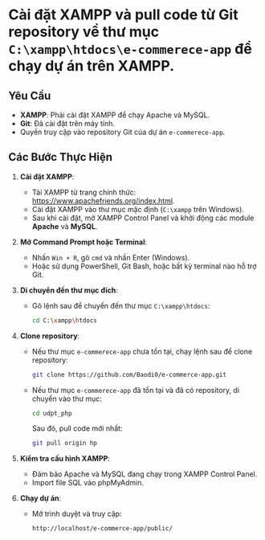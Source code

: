 # Cài đặt XAMPP và pull code từ Git repository về thư mục `C:\xampp\htdocs\e-commerece-app` để chạy dự án trên XAMPP.

## Yêu Cầu

- **XAMPP**: Phải cài đặt XAMPP để chạy Apache và MySQL.
- **Git**: Đã cài đặt trên máy tính.
- Quyền truy cập vào repository Git của dự án `e-commerece-app`.

## Các Bước Thực Hiện

1. **Cài đặt XAMPP**:

   - Tải XAMPP từ trang chính thức: https://www.apachefriends.org/index.html.
   - Cài đặt XAMPP vào thư mục mặc định (`C:\xampp` trên Windows).
   - Sau khi cài đặt, mở XAMPP Control Panel và khởi động các module **Apache** và **MySQL**.

2. **Mở Command Prompt hoặc Terminal**:

   - Nhấn `Win + R`, gõ `cmd` và nhấn Enter (Windows).
   - Hoặc sử dụng PowerShell, Git Bash, hoặc bất kỳ terminal nào hỗ trợ Git.

3. **Di chuyển đến thư mục đích**:

   - Gõ lệnh sau để chuyển đến thư mục `C:\xampp\htdocs`:

     ```bash
     cd C:\xampp\htdocs
     ```

4. **Clone repository**:

   - Nếu thư mục `e-commerece-app` chưa tồn tại, chạy lệnh sau để clone repository:

     ```bash
     git clone https://github.com/Baodi0/e-commerce-app.git
     ```


   - Nếu thư mục `e-commerece-app` đã tồn tại và đã có repository, di chuyển vào thư mục:

     ```bash
     cd udpt_php
     ```

     Sau đó, pull code mới nhất:

     ```bash
     git pull origin hp
     ```


5. **Kiểm tra cấu hình XAMPP**:

   - Đảm bảo Apache và MySQL đang chạy trong XAMPP Control Panel.
   - Import file SQL vào phpMyAdmin.

6. **Chạy dự án**:

   - Mở trình duyệt và truy cập:

     ```
     http://localhost/e-commerce-app/public/
     ```

